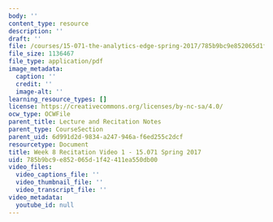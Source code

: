 ```yaml
---
body: ''
content_type: resource
description: ''
draft: ''
file: /courses/15-071-the-analytics-edge-spring-2017/785b9bc9e852065d1f42411ea550db00_MIT15_071S17_Unit8_Recitation.pdf
file_size: 1136467
file_type: application/pdf
image_metadata:
  caption: ''
  credit: ''
  image-alt: ''
learning_resource_types: []
license: https://creativecommons.org/licenses/by-nc-sa/4.0/
ocw_type: OCWFile
parent_title: Lecture and Recitation Notes
parent_type: CourseSection
parent_uid: 6d991d2d-9834-a247-946a-f6ed255c2dcf
resourcetype: Document
title: Week 8 Recitation Video 1 - 15.071 Spring 2017
uid: 785b9bc9-e852-065d-1f42-411ea550db00
video_files:
  video_captions_file: ''
  video_thumbnail_file: ''
  video_transcript_file: ''
video_metadata:
  youtube_id: null
---
```

